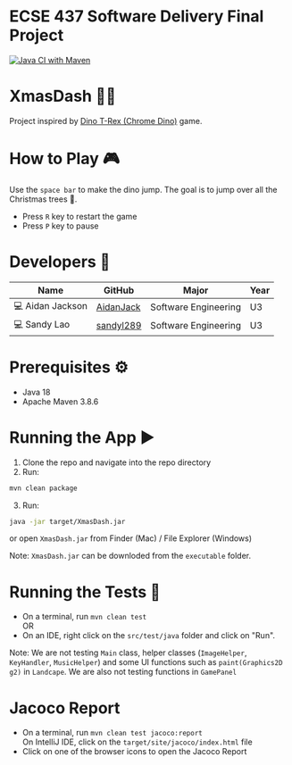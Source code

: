 # ECSE 437 Software Delivery Final Project
[![Java CI with Maven](https://github.com/sandyl289/XmasDash/actions/workflows/maven.yml/badge.svg)](https://github.com/sandyl289/XmasDash/actions/workflows/maven.yml)

# XmasDash 🎄💨

Project inspired by [Dino T-Rex (Chrome Dino)](https://dino-chrome.com/en) game.

# How to Play 🎮
Use the `space bar` to make the dino jump. The goal is to jump over all the Christmas trees 🎄.
- Press `R` key to restart the game
- Press `P` key to pause

# Developers 👋
|Name| GitHub|Major|Year|
|----|----|----|----|
|💻 Aidan Jackson| [AidanJack](https://github.com/AidanJack)| Software Engineering|U3|
|💻 Sandy Lao|  [sandyl289](https://github.com/sandyl289)|Software Engineering|U3|

# Prerequisites ⚙
- Java 18
- Apache Maven 3.8.6

# Running the App ️▶
1. Clone the repo and navigate into the repo directory
2. Run:
```sh
mvn clean package
```
3. Run:
```sh
java -jar target/XmasDash.jar
``` 
or open `XmasDash.jar` from Finder (Mac) / File Explorer (Windows)

Note: `XmasDash.jar` can be downloded from the `executable` folder.

# Running the Tests 🧪
- On a terminal, run `mvn clean test`   
OR   
- On an IDE, right click on the `src/test/java` folder and click on "Run".

Note: We are not testing `Main` class, helper classes (`ImageHelper`, `KeyHandler`, `MusicHelper`) and some UI functions such as `paint(Graphics2D g2)` in `Landcape`. We are also not testing functions in `GamePanel`
# Jacoco Report
- On a terminal, run `mvn clean test jacoco:report`  
  On IntelliJ IDE, click on the `target/site/jacoco/index.html` file
- Click on one of the browser icons to open the Jacoco Report
